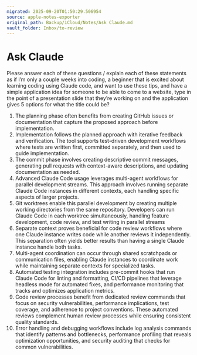 ```yaml
---
migrated: 2025-09-20T01:50:29.506954
source: apple-notes-exporter
original_path: Backup/iCloud/Notes/Ask Claude.md
vault_folder: Inbox/to-review
---
```

# Ask Claude

Please answer each of these questions / explain each of these statements as if I’m only a couple weeks into coding, a beginner that is excited about learning coding using Claude code, and want to use these tips, and have a simple application idea for someone to be able to come to a website, type in the point of a presentation slide that they’re working on and the application gives 5 options for what the title could be?

1. The planning phase often benefits from creating GitHub issues or documentation that capture the proposed approach before implementation.
2. Implementation follows the planned approach with iterative feedback and verification. The tool supports test-driven development workflows where tests are written first, committed separately, and then used to guide implementation. 
3. The commit phase involves creating descriptive commit messages, generating pull requests with context-aware descriptions, and updating documentation as needed.
4. Advanced Claude Code usage leverages multi-agent workflows for parallel development streams.  This approach involves running separate Claude Code instances in different contexts, each handling specific aspects of larger projects. 
5. Git worktrees enable this parallel development by creating multiple working directories from the same repository. Developers can run Claude Code in each worktree simultaneously, handling feature development, code review, and test writing in parallel streams
6. Separate context proves beneficial for code review workflows where one Claude instance writes code while another reviews it independently. This separation often yields better results than having a single Claude instance handle both tasks.
7. Multi-agent coordination can occur through shared scratchpads or communication files, enabling Claude instances to coordinate work while maintaining separate contexts for specialized tasks.
8. Automated testing integration includes pre-commit hooks that run Claude Code for linting and formatting, CI/CD pipelines that leverage headless mode for automated fixes, and performance monitoring that tracks and optimizes application metrics.
9. Code review processes benefit from dedicated review commands that focus on security vulnerabilities, performance implications, test coverage, and adherence to project conventions. These automated reviews complement human review processes while ensuring consistent quality standards.
10. Error handling and debugging workflows include log analysis commands that identify patterns and bottlenecks, performance profiling that reveals optimization opportunities, and security auditing that checks for common vulnerabilities.

